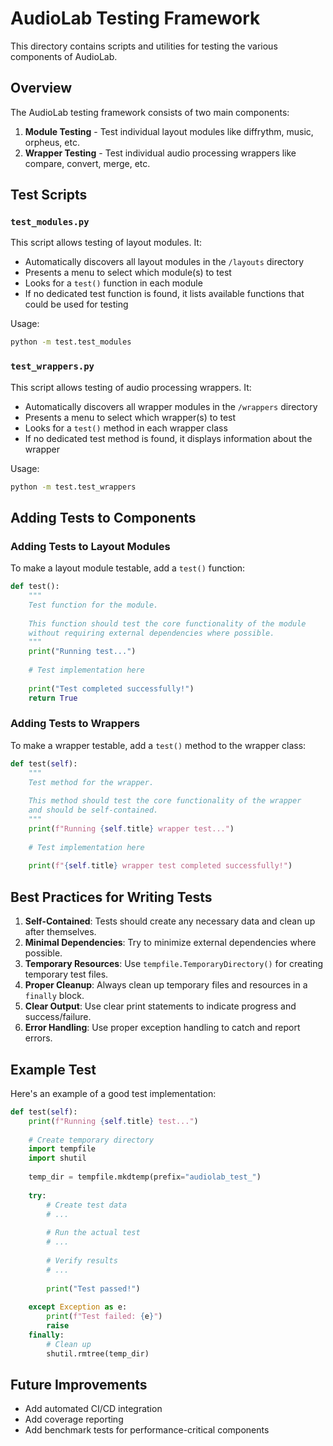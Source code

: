 # AudioLab Testing Framework

This directory contains scripts and utilities for testing the various components of AudioLab.

## Overview

The AudioLab testing framework consists of two main components:

1. **Module Testing** - Test individual layout modules like diffrythm, music, orpheus, etc.
2. **Wrapper Testing** - Test individual audio processing wrappers like compare, convert, merge, etc.

## Test Scripts

### `test_modules.py`

This script allows testing of layout modules. It:

- Automatically discovers all layout modules in the `/layouts` directory
- Presents a menu to select which module(s) to test
- Looks for a `test()` function in each module
- If no dedicated test function is found, it lists available functions that could be used for testing

Usage:
```bash
python -m test.test_modules
```

### `test_wrappers.py`

This script allows testing of audio processing wrappers. It:

- Automatically discovers all wrapper modules in the `/wrappers` directory
- Presents a menu to select which wrapper(s) to test
- Looks for a `test()` method in each wrapper class
- If no dedicated test method is found, it displays information about the wrapper

Usage:
```bash
python -m test.test_wrappers
```

## Adding Tests to Components

### Adding Tests to Layout Modules

To make a layout module testable, add a `test()` function:

```python
def test():
    """
    Test function for the module.
    
    This function should test the core functionality of the module
    without requiring external dependencies where possible.
    """
    print("Running test...")
    
    # Test implementation here
    
    print("Test completed successfully!")
    return True
```

### Adding Tests to Wrappers

To make a wrapper testable, add a `test()` method to the wrapper class:

```python
def test(self):
    """
    Test method for the wrapper.
    
    This method should test the core functionality of the wrapper
    and should be self-contained.
    """
    print(f"Running {self.title} wrapper test...")
    
    # Test implementation here
    
    print(f"{self.title} wrapper test completed successfully!")
```

## Best Practices for Writing Tests

1. **Self-Contained**: Tests should create any necessary data and clean up after themselves.
2. **Minimal Dependencies**: Try to minimize external dependencies where possible.
3. **Temporary Resources**: Use `tempfile.TemporaryDirectory()` for creating temporary test files.
4. **Proper Cleanup**: Always clean up temporary files and resources in a `finally` block.
5. **Clear Output**: Use clear print statements to indicate progress and success/failure.
6. **Error Handling**: Use proper exception handling to catch and report errors.

## Example Test

Here's an example of a good test implementation:

```python
def test(self):
    print(f"Running {self.title} test...")
    
    # Create temporary directory
    import tempfile
    import shutil
    
    temp_dir = tempfile.mkdtemp(prefix="audiolab_test_")
    
    try:
        # Create test data
        # ...
        
        # Run the actual test
        # ...
        
        # Verify results
        # ...
        
        print("Test passed!")
        
    except Exception as e:
        print(f"Test failed: {e}")
        raise
    finally:
        # Clean up
        shutil.rmtree(temp_dir)
```

## Future Improvements

- Add automated CI/CD integration
- Add coverage reporting
- Add benchmark tests for performance-critical components 